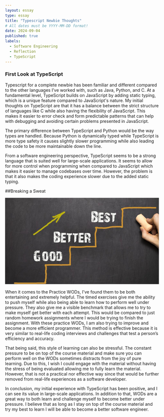 ```yaml
---
layout: essay
type: essay
title: "Typescript Newbie Thoughts"
# All dates must be YYYY-MM-DD format!
date: 2024-09-04
published: true
labels:
  - Software Engineering
  - Reflection
  - TypeScript
---
```

<h3>First Look at TypeScript</h3>

Typescript for a complete newbie has been familiar and different compared to the other languages I’ve worked with, such as Java, Python, and C. At a fundamental level, TypeScript builds on JavaScript by adding static typing, which is a unique feature compared to JavaScript's nature. My initial thoughts on TypeScript are that it has a balance between the strict structure of languages like C while also having the flexibility of JavaScript. This makes it easier to error check and form predictable patterns that can help with debugging and avoiding certain problems presented in JavaScript.

The primary difference between TypeScript and Python would be the way types are handled. Because Python is dynamically typed while TypeScript is more type safety it causes slightly slower programming while also leading the code to be more maintainable down the line. 

From a software engineering perspective, TypeScript seems to be a strong language that is suited well for large-scale applications. It seems to allow for more control when programming when compared to JavaScript which makes it easier to manage codebases over time. However, the problem is that it also makes the coding experience slower due to the added static typing.

##Breaking a Sweat

<img class="img-fluid" src="../img/improvement.jpg">

When it comes to the Practice WODs, I’ve found them to be both entertaining and
extremely helpful. The timed exercises give me the ability to push myself while also being able to learn how to perform well under pressure. They also give me a visible benchmark that allows me to try to make myself get better with each attempt. This would be compared to just random homework assignments where I would be trying to finish the assignment. With these practice WODs, I am also trying to improve and become a more efficient programmer. This method is effective because it is very similar to real-life coding interviews and challenges that test a person’s efficiency and accuracy. 

That being said, this style of learning can also be stressful. The constant pressure to be on top of the course material and make sure you can perform well on the WODs sometimes distracts from the joy of pure learning. Due to this, I wish I could engage with the material without having the stress of being evaluated allowing me to fully learn the material. However, that is not a practical nor effective way since that would be further removed from real-life experiences as a software developer.

In conclusion, my initial experience with TypeScript has been positive, and I can see its value in large-scale applications. In addition to that, WODs are a great way to both learn and challenge myself to become better under pressure. I believe that as long as I stay on top of the course material and try my best to learn I will be able to become a better software engineer.



